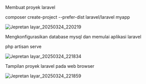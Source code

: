 Membuat proyek laravel

composer  create-project --prefer-dist laravel/laravel myapp

![Jepretan layar_20250324_220219](https://github.com/user-attachments/assets/0b7bae67-847a-43e7-b0f4-58e13fb8ebe3)



Mengkonfigurasikan database mysql dan memulai aplikasi laravel

php artisan serve

![Jepretan layar_20250324_221834](https://github.com/user-attachments/assets/9a24815e-10a9-43bd-a068-461121d54358)


Tampilan proyek laravel pada web browser

![Jepretan layar_20250324_221859](https://github.com/user-attachments/assets/ec77e463-f341-4ca0-95e1-51ce1e668ead)
